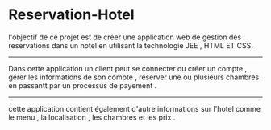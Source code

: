 # Reservation-Hotel
l'objectif de ce projet est de créer une application web de gestion des reservations dans un hotel en utilisant la technologie JEE , HTML ET CSS.
****************************************
Dans cette application un client peut se connecter ou créer un compte , gérer les informations de son compte , réserver une ou plusieurs chambres en passantt par un processus de payement .
****************************************
cette application contient également d'autre informations sur l'hotel comme le menu , la localisation , les chambres et les prix .


